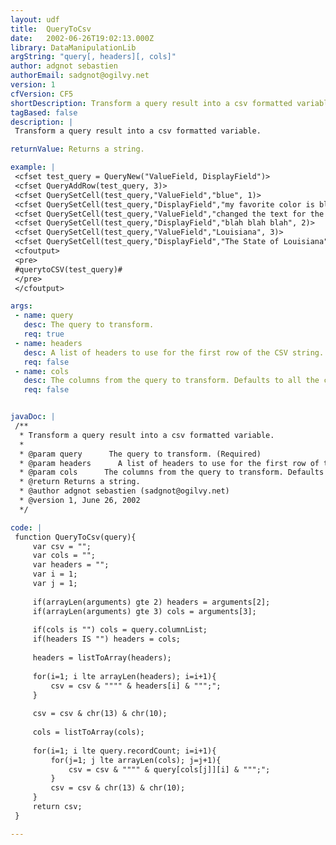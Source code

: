 ```yaml
---
layout: udf
title:  QueryToCsv
date:   2002-06-26T19:02:13.000Z
library: DataManipulationLib
argString: "query[, headers][, cols]"
author: adgnot sebastien
authorEmail: sadgnot@ogilvy.net
version: 1
cfVersion: CF5
shortDescription: Transform a query result into a csv formatted variable.
tagBased: false
description: |
 Transform a query result into a csv formatted variable.

returnValue: Returns a string.

example: |
 <cfset test_query = QueryNew("ValueField, DisplayField")>
 <cfset QueryAddRow(test_query, 3)>
 <cfset QuerySetCell(test_query,"ValueField","blue", 1)>
 <cfset QuerySetCell(test_query,"DisplayField","my favorite color is blue", 1)>
 <cfset QuerySetCell(test_query,"ValueField","changed the text for the heck of it", 2)>
 <cfset QuerySetCell(test_query,"DisplayField","blah blah blah", 2)>
 <cfset QuerySetCell(test_query,"ValueField","Louisiana", 3)>
 <cfset QuerySetCell(test_query,"DisplayField","The State of Louisiana", 3)>
 <cfoutput>
 <pre>
 #querytoCSV(test_query)#
 </pre>
 </cfoutput>

args:
 - name: query
   desc: The query to transform.
   req: true
 - name: headers
   desc: A list of headers to use for the first row of the CSV string. Defaults to cols.
   req: false
 - name: cols
   desc: The columns from the query to transform. Defaults to all the columns.
   req: false


javaDoc: |
 /**
  * Transform a query result into a csv formatted variable.
  * 
  * @param query      The query to transform. (Required)
  * @param headers      A list of headers to use for the first row of the CSV string. Defaults to cols. (Optional)
  * @param cols      The columns from the query to transform. Defaults to all the columns. (Optional)
  * @return Returns a string. 
  * @author adgnot sebastien (sadgnot@ogilvy.net) 
  * @version 1, June 26, 2002 
  */

code: |
 function QueryToCsv(query){
     var csv = "";
     var cols = "";
     var headers = "";
     var i = 1;
     var j = 1;
     
     if(arrayLen(arguments) gte 2) headers = arguments[2];
     if(arrayLen(arguments) gte 3) cols = arguments[3];
     
     if(cols is "") cols = query.columnList;
     if(headers IS "") headers = cols;
     
     headers = listToArray(headers);
     
     for(i=1; i lte arrayLen(headers); i=i+1){
         csv = csv & """" & headers[i] & """;";
     }
 
     csv = csv & chr(13) & chr(10);
     
     cols = listToArray(cols);
     
     for(i=1; i lte query.recordCount; i=i+1){
         for(j=1; j lte arrayLen(cols); j=j+1){
             csv = csv & """" & query[cols[j]][i] & """;";
         }        
         csv = csv & chr(13) & chr(10);
     }
     return csv;
 }

---
```


